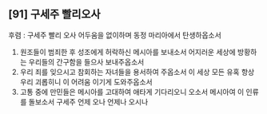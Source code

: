 ## [91] 구세주 빨리오사

후렴 : 구세주 빨리 오사 어두움을 없이하며 동정 마리아에서 탄생하옵소서  
1) 원조들이 범죄한 후 성조에게 허락하신 메시아를 보내소서 어지러운 세상에 방황하는 우리들의 간구함을 들으사 보내주옵소서  
2) 우리 죄를 잊으시고 참회하는 자녀들을 용서하여 주옵소서 이 세상 모든 유혹 항상 우리 괴롭히니 이 어려움 이기게 도와주옵소서  
3) 고통 중에 만민들은 메시아를 고대하여 애타게 기다리오니 오소서 메시아여 이 인류를 돌보소서 구세주 언제 오나 언제나 오시나
